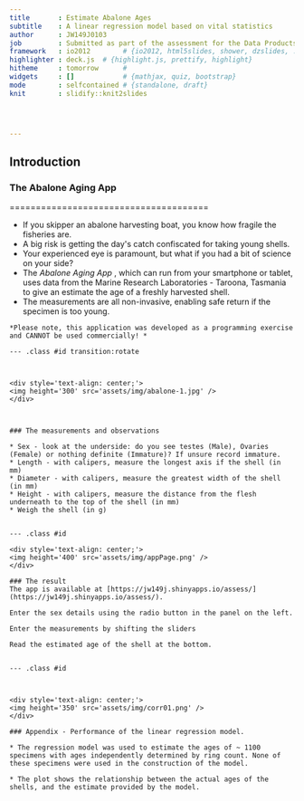 ```yaml
---
title       : Estimate Abalone Ages 
subtitle    : A linear regression model based on vital statistics 
author      : JW149J0103
job         : Submitted as part of the assessment for the Data Products course. Use arrow keys to navigate this presentation.
framework   : io2012        # {io2012, html5slides, shower, dzslides, ...}
highlighter : deck.js  # {highlight.js, prettify, highlight}
hitheme     : tomorrow      # 
widgets     : []            # {mathjax, quiz, bootstrap}
mode        : selfcontained # {standalone, draft}
knit        : slidify::knit2slides




---
```


## Introduction

### The Abalone Aging App
 ======================================

* If you skipper an abalone harvesting boat, you know how fragile the fisheries are. 
* A big risk is getting the day's catch confiscated for taking young shells.
* Your experienced eye is paramount, but what if you had a bit of science on your side?
* The _Abalone Aging App_ , which can run from your smartphone or tablet,  uses data from the Marine Research Laboratories - Taroona, Tasmania to give an estimate the age of a freshly harvested shell.
* The measurements are all non-invasive, enabling safe return if the specimen is too young.
  
  
  
  
 ~~~~~~~~~~~~~~~~~~~~~~~~~~~~~~~~~~~~~~~~~~~~~~~~~~~~~~~~~~~~~~~~~~~~~~
 *Please note, this application was developed as a programming exercise and CANNOT be used commercially! *

--- .class #id transition:rotate



<div style='text-align: center;'>
<img height='300' src='assets/img/abalone-1.jpg' />
</div>



### The measurements and observations

* Sex - look at the underside: do you see testes (Male), Ovaries (Female) or nothing definite (Immature)? If unsure record immature.
* Length - with calipers, measure the longest axis if the shell (in mm)
* Diameter - with calipers, measure the greatest width of the shell (in mm)
* Height - with calipers, measure the distance from the flesh underneath to the top of the shell (in mm)
* Weigh the shell (in g)


--- .class #id 

<div style='text-align: center;'>
<img height='400' src='assets/img/appPage.png' />
</div>

### The result
The app is available at [https://jw149j.shinyapps.io/assess/](https://jw149j.shinyapps.io/assess/). 

Enter the sex details using the radio button in the panel on the left.  
   
Enter the measurements by shifting the sliders 
  
Read the estimated age of the shell at the bottom. 


--- .class #id



<div style='text-align: center;'>
<img height='350' src='assets/img/corr01.png' />
</div>

### Appendix - Performance of the linear regression model.

* The regression model was used to estimate the ages of ~ 1100 specimens with ages independently determined by ring count. None of these specimens were used in the construction of the model.
  
* The plot shows the relationship between the actual ages of the shells, and the estimate provided by the model.


